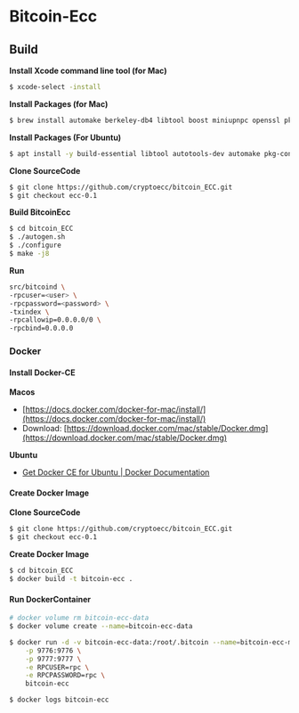 # Bitcoin-Ecc
## Build

**Install Xcode command line tool (for Mac)**

```bash
$ xcode-select -install
```

**Install Packages (for Mac)**

```bash
$ brew install automake berkeley-db4 libtool boost miniupnpc openssl pkg-config protobuf python qt libevent qrencode librsvg
```


**Install Packages (For Ubuntu)**
```bash
$ apt install -y build-essential libtool autotools-dev automake pkg-config bsdmainutils python3 ibssl-dev libevent-dev libboost-system-dev libboost-filesystem-dev libboost-chrono-dev libboost-test-dev libboost-thread-dev libdb-dev libdb++-dev
```

**Clone SourceCode**

```bash
$ git clone https://github.com/cryptoecc/bitcoin_ECC.git
$ git checkout ecc-0.1
```

**Build BitcoinEcc**

```bash
$ cd bitcoin_ECC
$ ./autogen.sh
$ ./configure
$ make -j8
```

**Run**

```bash
src/bitcoind \
-rpcuser=<user> \
-rpcpassword=<password> \
-txindex \
-rpcallowip=0.0.0.0/0 \
-rpcbind=0.0.0.0
```


### Docker

#### Install Docker-CE

**Macos**

* [https://docs.docker.com/docker-for-mac/install/](https://docs.docker.com/docker-for-mac/install/) 
* Download: [https://download.docker.com/mac/stable/Docker.dmg](https://download.docker.com/mac/stable/Docker.dmg)

**Ubuntu**

* [Get Docker CE for Ubuntu | Docker Documentation](https://docs.docker.com/install/linux/docker-ce/ubuntu/)

#### Create Docker Image

**Clone SourceCode**

```bash
$ git clone https://github.com/cryptoecc/bitcoin_ECC.git
$ git checkout ecc-0.1
```

**Create Docker Image**

```bash
$ cd bitcoin_ECC
$ docker build -t bitcoin-ecc .
```

#### Run DockerContainer

```bash
# docker volume rm bitcoin-ecc-data
$ docker volume create --name=bitcoin-ecc-data

$ docker run -d -v bitcoin-ecc-data:/root/.bitcoin --name=bitcoin-ecc-mainnet \
    -p 9776:9776 \
    -p 9777:9777 \
    -e RPCUSER=rpc \
    -e RPCPASSWORD=rpc \
    bitcoin-ecc

$ docker logs bitcoin-ecc
```
